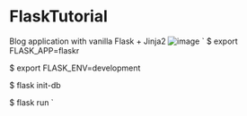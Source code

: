# FlaskTutorial
Blog application with vanilla Flask + Jinja2
![image](https://user-images.githubusercontent.com/92286511/170388630-a86db813-0c6a-4cce-abcb-b4e56911f494.png)
`
$ export FLASK_APP=flaskr

$ export FLASK_ENV=development

$ flask init-db

$ flask run
`
